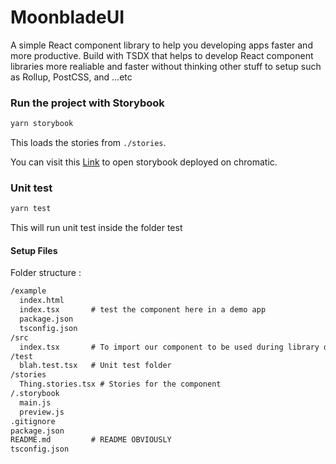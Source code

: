 # MoonbladeUI

A simple React component library to help you developing apps faster and more productive. Build with TSDX that
helps to develop React component libraries more realiable and faster without thinking other stuff to setup 
such as Rollup, PostCSS, and ...etc

### Run the project with Storybook
```bash
yarn storybook
```
This loads the stories from `./stories`.

You can visit this <a href='https://619b584c58fbbb003a8645ad-cbbdbbzxht.chromatic.com/' target='_blank'>Link</a> to open storybook deployed on chromatic.

### Unit test
```bash
yarn test

```
This will run unit test inside the folder test


#### Setup Files

Folder structure :

```txt
/example
  index.html
  index.tsx       # test the component here in a demo app
  package.json
  tsconfig.json
/src
  index.tsx       # To import our component to be used during library deployment and the places we develop our component
/test
  blah.test.tsx   # Unit test folder 
/stories
  Thing.stories.tsx # Stories for the component
/.storybook
  main.js
  preview.js
.gitignore
package.json
README.md         # README OBVIOUSLY
tsconfig.json
```
